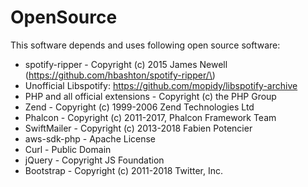 OpenSource
==========

This software depends and uses following open source software:

-	spotify-ripper - Copyright (c) 2015 James Newell (https://github.com/hbashton/spotify-ripper/\)
-	Unofficial Libspotify: https://github.com/mopidy/libspotify-archive
-	PHP and all official extensions - Copyright (c) the PHP Group
-	Zend - Copyright (c) 1999-2006 Zend Technologies Ltd
-	Phalcon - Copyright (c) 2011-2017, Phalcon Framework Team
-	SwiftMailer - Copyright (c) 2013-2018 Fabien Potencier
-	aws-sdk-php - Apache License
-	Curl - Public Domain
-	jQuery - Copyright JS Foundation
-	Bootstrap - Copyright (c) 2011-2018 Twitter, Inc.
